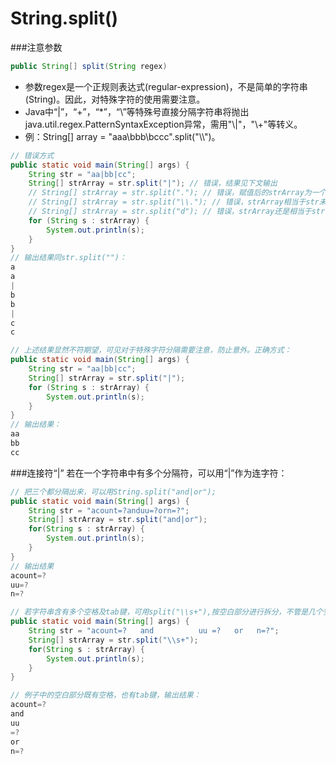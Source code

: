 
String.split()
=========

###注意参数
```java
public String[] split(String regex)
```
- 参数regex是一个正规则表达式(regular-expression)，不是简单的字符串(String)。因此，对特殊字符的使用需要注意。
- Java中“|”，“+”，“*”，“\”等特殊号直接分隔字符串将抛出java.util.regex.PatternSyntaxException异常，需用"\\|"，"\\+"等转义。
- 例：String[] array = "aaa\\bbb\\bccc".split("\\\\")。

```java
// 错误方式
public static void main(String[] args) {
    String str = "aa|bb|cc";
    String[] strArray = str.split("|"); // 错误，结果见下文输出
    // String[] strArray = str.split("."); // 错误，赋值后的strArray为一个空数组[]
    // String[] strArray = str.split("\\."); // 错误，strArray相当于str未变
    // String[] strArray = str.split("d"); // 错误，strArray还是相当于str
    for (String s : strArray) {
        System.out.println(s);
    }
}
// 输出结果同str.split("")：
a
a
|
b
b
|
c
c

// 上述结果显然不符期望，可见对于特殊字符分隔需要注意，防止意外。正确方式：
public static void main(String[] args) {
    String str = "aa|bb|cc";
    String[] strArray = str.split("|");
    for (String s : strArray) {
        System.out.println(s);
    }
}
// 输出结果：
aa
bb
cc
```
###连接符“|”
若在一个字符串中有多个分隔符，可以用“|”作为连字符：
```java
// 把三个都分隔出来，可以用String.split("and|or");
public static void main(String[] args) {
    String str = "acount=?anduu=?orn=?";
    String[] strArray = str.split("and|or");
    for(String s : strArray) {
        System.out.println(s);
    }
}
// 输出结果
acount=?
uu=?
n=?

// 若字符串含有多个空格及tab键，可用split("\\s+"),按空白部分进行拆分，不管是几个空格，也不管是空格还是tab键，如下：
public static void main(String[] args) {
    String str = "acount=?   and   		  uu =?   or   n=?";
    String[] strArray = str.split("\\s+");
    for(String s : strArray) {
        System.out.println(s);
    }
}

// 例子中的空白部分既有空格，也有tab键，输出结果：
acount=?
and
uu
=?
or
n=?
```
